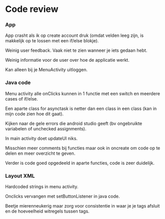 # Code review

### App
App crasht als ik op create account druk (omdat velden leeg zijn, is makkelijk op te lossen met een if/else blokje).

Weinig user feedback. Vaak niet te zien wanneer je iets gedaan hebt.

Weinig informatie voor de user over hoe de applicatie werkt.

Kan alleen bij je MenuActivity uitloggen.

### Java code

Menu activity alle onClicks kunnen in 1 functie met een switch en meerdere cases of if/else.

Een aparte class for asynctask is netter dan een class in een class (kan in mijn code zien hoe dit gaat).

Kijken naar de gele errors die android studio geeft (bv ongebruikte variabelen of unchecked assignments).

In main activity doet updateUI niks.

Misschien meer comments bij functies maar ook in oncreate om code op te delen en meer overzicht te geven.

Verder is code goed opgedeeld in aparte functies, code is zeer duidelijk.

### Layout XML

Hardcoded strings in menu activity.

Onclicks vervangen met setButtonListener in java code.

Beetje mierenneukerig maar zorg voor consistentie in waar je je tags afsluit en de hoeveelheid witregels tussen tags.
